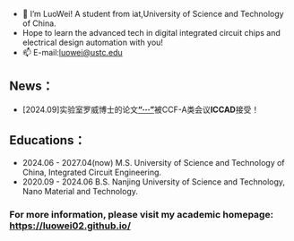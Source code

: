- 👋 I’m LuoWei! A student from iat,University of Science and Technology of China.
- Hope to learn the advanced tech in digital integrated circuit chips and electrical design automation with you! 
- 📫 E-mail:luowei@ustc.edu

 ## News：
 - [2024.09]实验室罗威博士的论文[**“···”**](https://luowei02.github.io/)被CCF-A类会议**ICCAD**接受！ 

 ## Educations：
 - 2024.06 - 2027.04(now) M.S. University of Science and Technology of China, Integrated Circuit Engineering.
 - 2020.09 - 2024.06 B.S. Nanjing University of Science and Technology, Nano Material and Technology.

### For more information, please visit my academic homepage: https://luowei02.github.io/

<!---
luowei02/luowei02 is a ✨ special ✨ repository because its `README.md` (this file) appears on your GitHub profile.
You can click the Preview link to take a look at your changes.
--->
